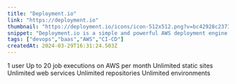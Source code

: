 ```yaml
---
title: "Deployment.io"
link: "https://deployment.io"
thumbnail: "https://deployment.io/icons/icon-512x512.png?v=bc42928c2373eda706eb2b7ad69f9e89"
snippet: "Deployment.io is a simple and powerful AWS deployment engine with built in CI/CD that saves time and enhances developer experience and productivity."
tags: ["devops","baas","AWS","CI-CD"]
createdAt: 2024-03-29T16:31:24.503Z
---
```

1 user
Up to 20 job executions on AWS per month
Unlimited static sites
Unlimited web services
Unlimited repositories
Unlimited environments
